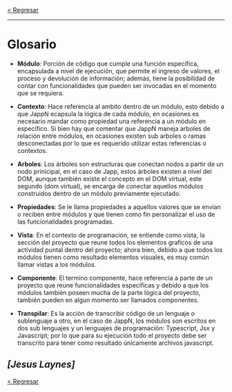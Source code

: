[< Regresar](README.md)

---
# Glosario

* **Módulo**: Porción de código que cumple una función específica, encapsulada a nivel de ejecución, que permite el ingreso de valores, el proceso y devolución de información; además, tiene la posibilidad de contar con funcionalidades que pueden ser invocadas en el momento que se requiera. 

* **Contexto**: Hace referencia al ambito dentro de un módulo, esto debido a que JappN ecapsula la lógica de cada módulo, en ocasiones es necesario mandar como propiedad una referencia a un módulo en especifico. Si bien hay que comentar que JappN maneja arboles de relación entre módulos, en ocasiones existen sub arboles o ramas desconectadas por lo que es requerido utilizar estas referencias o contextos.

* **Arboles**: Los árboles son estructuras que conectan nodos a partir de un nodo prinicipal, en el caso de Japp, estos árboles existen a nivel del DOM, aunque también existe el concepto en el DOM virtual, este segundo (dom virtual), se encarga de conectar aquellos módulos construidos dentro de un módulo previamente ejecutado.  

* **Propiedades**: Se le llama propiedades a aquellos valores que se envían o reciben entre módulos y que tienen como fin personalizar el uso de las funcionalidades programadas.

* **Vista**: En el contexto de programación, se entiende como vista, la sección del proyecto que reune todos los elementos graficos de una actividad puntal dentro del proyecto; ahora bien, debido a que todos los módulos tienen como resultado elementos visuales, es muy común llamar vistas a los módulos.

* **Componente**: El termino componente, hace referencia a parte de un proyecto que reune funcionalidades específicas y debido a que los módulos también poseen mucha de la parte lógica del proyecto, también pueden en algun momento ser llamados componentes.

* **Transpilar**: Es la acción de transcribir código de un lenguaje o sublenguaje a otro, en el caso de JappN, los módulos son escritos en dos sub lenguajes y un lenguajes de programación: Typescript, Jsx y Javascript; por lo que para su ejecución todo el proyecto debe ser transcrito para tener como resultado únicamente archivos javascript.




*[Jesus Laynes]*
---

[< Regresar](README.md)
